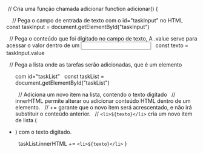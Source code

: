  // Cria uma função chamada adicionar
function adicionar() {
  
    // Pega o campo de entrada de texto com o id="taskInput" no HTML
  const taskInput = document.getElementById("taskInput")

  // Pega o conteúdo que foi digitado no campo de texto, A .value serve para acessar o valor dentro de um <input>
  const texto = taskInput.value

  // Pega a lista onde as tarefas serão adicionadas, que é um elemento <ul> com id="taskList"
  const taskList = document.getElementById("taskList")

  // Adiciona um novo item na lista, contendo o texto digitado
  // innerHTML permite alterar ou adicionar conteúdo HTML dentro de um elemento.
  // += garante que o novo item será acrescentado, e não irá substituir o conteúdo anterior.
  // `<li>${texto}</li>` cria um novo item de lista (<li>) com o texto digitado.

  taskList.innerHTML += `<li>${texto}</li>`
}
